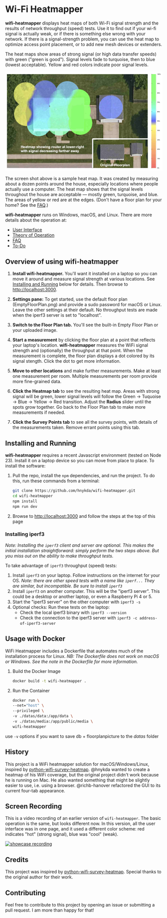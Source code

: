 # Wi-Fi Heatmapper

**wifi-heatmapper** displays heat maps of both
Wi-Fi signal strength and
the results of network throughput (speed) tests.
Use it to find out if your wi-fi signal is actually weak,
or if there is something else wrong with your network.
If there is a signal-strength problem, you can use the
heat map to optimize access point placement,
or to add new mesh devices or extenders.

The heat maps show areas of strong signal
(or high data transfer speeds) with green ("green is good").
Signal levels fade to turquoise, then to blue
(lowest acceptable).
Yellow and red colors indicate poor signal levels.

![heatmap example](docs/images/Heatmap.jpg)

The screen shot above is a sample heat map.
It was created by measuring about a dozen points around the house,
especially locations where people actually use a computer. 
The heat map shows that the signal levels throughout the house
are acceptable &mdash; mostly green, turquoise, and blue.
The areas of yellow or red are at the edges.
(Don't have a floor plan for your home?
See the [FAQ](docs/FAQ.md).)

**wifi-heatmapper** runs on Windows, macOS, and Linux.
There are more details about the operation at:

* [User Interface](docs/User_Interface.md)
* [Theory of Operation](docs/Theory_of_Operation.md)
* [FAQ](docs/FAQ.md)
* [To-Do](docs/To-Do.md)

## Overview of using wifi-heatmapper

1. **Install wifi-heatmapper.**
You'll want it installed on a laptop so you can move it around
and measure signal strength at various locations.
See [Installing and Running](#installing-and-running)
below for details.
Then browse to
[http://localhost:3000](http://localhost:3000).

2. **Settings pane:** To get started, use the default floor plan
(EmptyFloorPlan.png)
and provide a sudo password for macOS or Linux.
Leave the other settings at their default.
No throughput tests are made when the iperf3 server is set
to "localhost".

3. **Switch to the Floor Plan tab.**
You'll see the built-in Empty Floor Plan or your uploaded image.

4. **Start a measurement** by clicking the floor plan at a point
that reflects your laptop's location.
**wifi-heatmapper** measures the WiFi signal strength and
(optionally) the throughput at that point.
When the measurement is complete, the floor plan displays
a dot colored by its signal stength.
Click the dot to get more information.

5. **Move to other locations** and make further measurements.
Make at least one measurement per room.
Multiple measurements per room provide more fine-grained data.

6. **Click the Heatmap tab** to see the resulting heat map.
Areas with strong signal will be green,
lower signal levels will follow the
Green -> Tuquoise -> Blue -> Yellow -> Red transition.
Adjust the **Radius** slider until the spots grow together.
Go back to the Floor Plan tab to make more measurements if needed.

7. **Click the Survey Points tab** to see all the survey points,
with details of the measurements taken.
Remove errant points using this tab.

## Installing and Running

**wifi-heatmapper** requires a recent Javascript environment
(tested on Node 23).
Install it on a laptop device so you can move from place to place.
To install the software:

1. Pull the repo, install the `npm` dependencies,
   and run the project.
   To do this, run these commands from a terminal:

   ```bash
   git clone https://github.com/hnykda/wifi-heatmapper.git
   cd wifi-heatmapper
   npm install
   npm run dev
   ```
2. Browse to [http://localhost:3000](http://localhost:3000)
   and follow the steps at the top of this page

### Installing iperf3

_Note: Installing the `iperf3` client and server are optional.
This makes the initial installation straightforward:
simply perform the two steps above.
But you miss out on the ability to make throughput tests._

To take advantage of `iperf3` throughput (speed) tests:

1. Install `iperf3` on your laptop.
   Follow instructions on the internet for your OS.
   _Note: there are other speed tests with a name like `iperf...`
   They are similar, but incompatible.
   Be sure to install `iperf3`_
2. Install `iperf3` on another computer.
   This will be the "iperf3 server".
   This could be a desktop or another laptop,
   or even a Raspberry Pi 4 or 5.
3. Start the "iperf3 server" on the other computer with
   `iperf3 -s`
4. Optional checks: Run these tests on the laptop:
   * Check the local iperf3 binary with `iperf3 --version`
   * Check the connection to the iperf3 server
      with `iperf3 -c address-of-iperf3-server`

## Usage with Docker

WiFi Heatmapper includes a Dockerfile that automates much of
the installation process for Linux.
_NB: The Dockerfile does not work on macOS or Windows. See the note in the Dockerfile for more information._

1. Build the Docker Image

   ```bash
   docker build -t wifi-heatmapper .
   ```

2. Run the Container

   ```bash
   docker run \
   --net="host" \
   --privileged \
   -v ./datas/data:/app/data \
   -v ./datas/media:/app/public/media \
   wifi-heatmapper
   ```

use `-v` options if you want to save db + floorplanpicture to the _datas_ folder

## History

This project is a WiFi heatmapper solution for macOS/Windows/Linux, inspired by [python-wifi-survey-heatmap](https://github.com/jantman/python-wifi-survey-heatmap).
@hnykda wanted to create a heatmap of his WiFi coverage, but the original project didn't work because he is running on Mac.
He also wanted something that might be slightly easier to use, i.e. using a browser.
@richb-hanover refactored the GUI to its current four-tab appearance.

## Screen Recording

This is a video recording of an earlier version of `wifi-heatmapper`.
The basic operation is the same, but looks different now.
In this version, all the user interface was in one page,
and it used a different color scheme:
red indicates "hot" (strong signal),
blue was "cool" (weak).

[![showcase recording](https://img.youtube.com/vi/pXlm-eWaJCs/0.jpg)](https://www.youtube.com/watch?v=pXlm-eWaJCs)

## Credits

This project was inspired by [python-wifi-survey-heatmap](https://github.com/jantman/python-wifi-survey-heatmap). Special thanks to the original author for their work.

## Contributing

Feel free to contribute to this project by opening an issue or submitting a pull request. I am more than happy for that!

